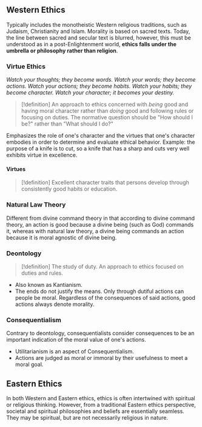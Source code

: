 ## Western Ethics
Typically includes the monotheistic Western religious traditions, such as Judaism, Christianity and Islam. 
Morality is based on sacred texts. 
Today, the line between sacred and secular text is blurred, however, this must be understood as in a post-Enlightenment world, **ethics falls under the umbrella or philosophy rather than religion**. 
### Virtue Ethics
*Watch your thoughts; they become words.
Watch your words; they become actions.
Watch your actions; they become habits.
Watch your habits; they become character.
Watch your character; it becomes your destiny.*
>[!definition]
>An approach to ethics concerned with *being* good and having moral character rather than *doing* good and following rules or focusing on duties.
>The normative question should be "How should I be?" rather than "What should I do?"

Emphasizes the role of one's character and the virtues that one's character embodies in order to determine and evaluate ethical behavior. 
Example: the purpose of a knife is to cut, so a knife that has a sharp and cuts very well exhibits virtue in excellence. 
#### Virtues
>[!definition]
>Excellent character traits that persons develop through consistently good habits or education. 
### Natural Law Theory
Different from divine command theory in that according to divine command theory, an action is good because a divine being (such as God) commands it, whereas with natural law theory, a divine being commands an action because it is moral agnostic of divine being. 
### Deontology
>[!definition]
>The study of duty.
>An approach to ethics focused on duties and rules. 

- Also known as Kantianism. 
- The ends do not justify the means. 
Only through dutiful actions can people be moral. Regardless of the consequences of said actions, good actions always denote morality. 
### Consequentialism
Contrary to deontology, consequentialists consider consequences to be an important indication of the moral value of one's actions. 
- Utilitarianism is an aspect of Consequentialism. 
- Actions are judged as moral or immoral by their usefulness to meet a moral goal. 
## Eastern Ethics
In both Western and Eastern ethics, ethics is often intertwined with spiritual or religious thinking. However, from a traditional Eastern ethics perspective, societal and spiritual philosophies and beliefs are essentially seamless. 
They may be spiritual, but are not necessarily religious in nature. 